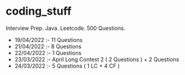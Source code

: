 # coding_stuff

Interview Prep. Java. Leetcode. 500 Questions. 

- 19/04/2022 :- 11 Questions 
- 21/04/2022 :- 8 Questions  
- 22/04/2022 :- 1 Questions 
- 23/03/2022 :- April Long Contest 2 ( 2 Questions ) + 2 Questions
- 24/03/2022 :- 5 Questions ( 1 LC + 4 CF ) 
